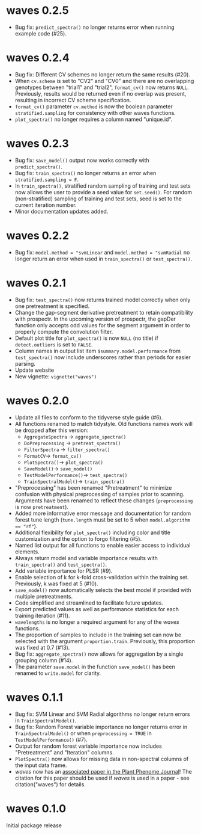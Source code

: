 # waves 0.2.5

* Bug fix: `predict_spectra()` no longer returns error when running example code (#25).


# waves 0.2.4

* Bug fix: Different CV schemes no longer return the same results (#20).
* When `cv.scheme` is set to "CV2" and "CV0" and there are no overlapping genotypes between "trial1" and "trial2", `format_cv()` now returns `NULL`. Previously, results would be returned even if no overlap was present, resulting in incorrect CV scheme specification.
* `format_cv()` parameter `cv.method` is now the boolean parameter `stratified.sampling` for consistency with other waves functions. 
* `plot_spectra()` no longer requires a column named "unique.id".


# waves 0.2.3

* Bug fix: `save_model()` output now works correctly with `predict_spectra()`.
* Bug fix: `train_spectra()` no longer returns an error when `stratified.sampling = F`.
* In `train_spectra()`, stratified random sampling of training and test sets now allows the user to provide a seed value for `set.seed()`. For random (non-stratified) sampling of training and test sets, seed is set to the current iteration number.
* Minor documentation updates added.


# waves 0.2.2

* Bug fix: `model.method = "svmLinear` and `model.method = "svmRadial` no longer return an error when used in `train_spectra()` or `test_spectra()`.


# waves 0.2.1

* Bug fix: `test_spectra()` now returns trained model correctly when only one pretreatment is specified.
* Change the gap-segment derivative pretreatment to retain compatibility with prospectr. In the upcoming version of prospectr, the gapDer function only accepts odd values for the segment argument in order to properly compute the convolution filter.
* Default plot title for `plot_spectra()` is now `NULL` (no title) if `detect.outliers` is set to `FALSE`.
* Column names in output list item `$summary.model.performance` from `test_spectra()` now include underscores rather than periods for easier parsing.
* Update website
* New vignette: `vignette("waves")`


# waves 0.2.0

* Update all files to conform to the tidyverse style guide (#6).
* All functions renamed to match tidystyle. Old functions names work will be dropped after this version: 
    - `AggregateSpectra` -> `aggregate_spectra()`
    - `DoPreprocessing` -> `pretreat_spectra()`
    - `FilterSpectra` -> `filter_spectra()`
    - `FormatCV`-> `format_cv()`
    - `PlotSpectra()`-> `plot_spectra()`
    - `SaveModel()`-> `save_model()`
    - `TestModelPerformance()`-> `test_spectra()`
    - `TrainSpectralModel()`-> `train_spectra()`
* "Preprocessing" has been renamed "Pretreatment" to minimize confusion with physical preprocessing of samples prior to scanning. Arguments have been renamed to reflect these changes (`preprocessing` is now `pretreatment`).
* Added more informative error message and documentation for random forest tune length (`tune.length` must be set to 5 when `model.algorithm == "rf"`).
* Additional flexibility for `plot_spectra()` including color and title customization and the option to forgo filtering (#5).
* Named list output for all functions to enable easier access to individual elements.
* Always return model and variable importance results with `train_spectra()` and `test_spectra()`.
* Add variable importance for PLSR (#9).
* Enable selection of k for k-fold cross-validation within the training set. Previously, k was fixed at 5 (#10).
* `save_model()` now automatically selects the best model if provided with multiple pretreatments.
* Code simplified and streamlined to facilitate future updates.
* Export predicted values as well as performance statistics for each training iteration (#11).
* `wavelengths` is no longer a required argument for any of the *waves* functions.
* The proportion of samples to include in the training set can now be selected with the argument `proportion.train`. Previously, this proportion was fixed at 0.7 (#13).
* Bug fix: `aggregate_spectra()` now allows for aggregation by a single grouping column (#14).
* The parameter `save.model` in the function `save_model()` has been renamed to `write.model` for clarity.


# waves 0.1.1

* Bug fix: SVM Linear and SVM Radial algorithms no longer return errors in `TrainSpectralModel()`.
* Bug fix: Random Forest variable importance no longer returns error in `TrainSpectralModel()` or when `preprocessing = TRUE` in `TestModelPerformance()` (#7). 
* Output for random forest variable importance now includes "Pretreatment" and "Iteration" columns.
* `PlotSpectra()` now allows for missing data in non-spectral columns of the input data frame.
* *waves* now has an [associated paper in the Plant Phenome Journal](https://doi.org/10.1002/ppj2.20012)! The citation for this paper should be used if *waves* is used in a paper - see citation("waves") for details.

# waves 0.1.0

Initial package release

